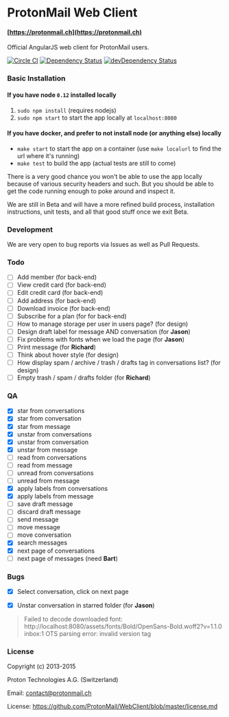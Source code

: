 ProtonMail Web Client
=======

#### [https://protonmail.ch](https://protonmail.ch)

Official AngularJS web client for ProtonMail users.

[![Circle CI](https://circleci.com/gh/ProtonMail/Angular.png)](https://circleci.com/gh/ProtonMail/Angular)
[![Dependency Status](https://david-dm.org/ProtonMail/Angular.png)](https://david-dm.org/ProtonMail/Angular)
[![devDependency Status](https://david-dm.org/ProtonMail/Angular/dev-status.png)](https://david-dm.org/ProtonMail/Angular#info=devDependencies)

### Basic Installation

#### If you have node `0.12` installed locally

1. `sudo npm install` (requires nodejs)
2. `sudo npm start` to start the app locally at `localhost:8080`

#### If you have docker, and prefer to not install node (or anything else) locally

- `make start` to start the app on a container (use `make localurl` to find the url where it's running)
- `make test` to build the app (actual tests are still to come)

There is a very good chance you won't be able to use the app locally because of various security headers and such. But you should be able to get the code running enough to poke around and inspect it.

We are still in Beta and will have a more refined build process, installation instructions, unit tests, and all that good stuff once we exit Beta.

### Development

We are very open to bug reports via Issues as well as Pull Requests.

### Todo

* [ ] Add member (for back-end)
* [ ] View credit card (for back-end)
* [ ] Edit credit card (for back-end)
* [ ] Add address (for back-end)
* [ ] Download invoice (for back-end)
* [ ] Subscribe for a plan (for for back-end)
* [ ] How to manage storage per user in users page? (for design)
* [ ] Design draft label for message AND conversation (for **Jason**)
* [ ] Fix problems with fonts when we load the page (for **Jason**)
* [ ] Print message (for **Richard**)
* [ ] Think about hover style (for design)
* [ ] How display spam / archive / trash / drafts tag in conversations list? (for design)
* [ ] Empty trash / spam / drafts folder (for **Richard**)

### QA

* [x] star from conversations
* [x] star from conversation
* [x] star from message
* [x] unstar from conversations
* [x] unstar from conversation
* [x] unstar from message
* [ ] read from conversations
* [ ] read from message
* [ ] unread from conversations
* [ ] unread from message
* [x] apply labels from conversations
* [x] apply labels from message
* [ ] save draft message
* [ ] discard draft message
* [ ] send message
* [ ] move message
* [ ] move conversation
* [x] search messages
* [x] next page of conversations
* [ ] next page of messages (need **Bart**)

### Bugs

* [x] Select conversation, click on next page
* [x] Unstar conversation in starred folder (for **Jason**)


> Failed to decode downloaded font: http://localhost:8080/assets/fonts/Bold/OpenSans-Bold.woff2?v=1.1.0
> inbox:1 OTS parsing error: invalid version tag

### License

Copyright (c) 2013-2015

Proton Technologies A.G. (Switzerland)

Email: contact@protonmail.ch

License: https://github.com/ProtonMail/WebClient/blob/master/license.md
